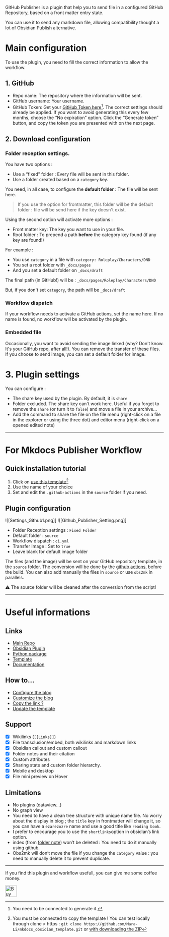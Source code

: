GitHub Publisher is a plugin that help you to send file in a configured GitHub Repository, based on a front matter entry state. 

You can use it to send any markdown file, allowing compatibility thought a lot of Obsidian Publish alternative. 

# Main configuration

To use the plugin, you need to fill the correct information to allow the workflow. 

## 1. GitHub 

- Repo name: The repository where the information will be sent.
- GitHub username: Your username.
- GitHub Token: Get your [GitHub Token here](https://github.com/settings/tokens/new?scopes=repo)[^2]. The correct settings should already be applied. If you want to avoid generating this every few months, choose the “No expiration” option. Click the “Generate token” button, and copy the token you are presented with on the next page.


## 2. Download configuration
### Folder reception settings.

You have two options : 
- Use a “fixed” folder : Every file will be sent in this folder. 
- Use a folder created based on a `category` key.

You need, in all case, to configure the **default folder** :  The file will be sent here.
> If you use the option for frontmatter, this folder will be the default folder : file will be send here if the key doesn't exist. 

Using the second option will activate more options : 
- Front matter key: The key you want to use in your file.
- Root folder : To prepend a path **before** the category key found (if any key are found!)

For example : 
- You use `category` in a file with `category: Roleplay/Characters/DND`
- You set a root folder with `_docs/pages`
- And you set a default folder on `_docs/draft`

The final path (in GitHub!) will be : `_docs/pages/Roleplay/Characters/DND`

But, if you don't set `category`, the path will be `_docs/draft`

### Workflow dispatch

If your workflow needs to activate a GitHub actions, set the name here. If no name is found, no workflow will be activated by the plugin.

### Embedded file

Occasionally, you want to avoid sending the image linked (why? Don't know. It's your GitHub repo, after all!). You can remove the transfer of these files.
If you choose to send image, you can set a default folder for image.

# 3. Plugin settings

You can configure :
- The share key used by the plugin. By default, it is `share`
- Folder excluded. The share key can't work here. Useful if you forget to remove the `share` (or turn it to `false`) and move a file in your archive…
- Add the command to share the file on the file menu (right-click on a file in the explorer or using the three dot) and editor menu (right-click on a opened edited note)

---
# For Mkdocs Publisher Workflow
## Quick installation tutorial
1. Click on [use this template](https://github.com/Mara-Li/mkdocs_obsidian_template/generate)[^1]
2. Use the name of your choice
3. Set and edit the `.github-actions` in the `source` folder if you need.

## Plugin configuration
![[Settings_Github1.png]]
![[Github_Publisher_Setting.png]]

- Folder Reception settings : `Fixed Folder`
- Default folder : `source`
- Workflow dispatch : `ci.yml`
- Transfer Image : Set to `true`
- Leave blank for default image folder

The files (and the image) will be sent on your GitHub repository template, in the `source` folder. The conversion will be done by the [github actions](https://mara-li.github.io/obsidian_mkdocs_publisher_docs/documentation/obs2mk/github%20actions/), before the build. You can also add manually the files in `source` or use `obs2mk` in parallels. 

⚠️ The source folder will be cleaned after the conversion from the script!

---
# Useful informations

## Links
- [Main Repo](https://github.com/Mara-Li/obsidian_mkdocs_publisher)
- [Obsidian Plugin](https://github.com/Mara-Li/obsidian-mkdocs-publisher-plugin/)
- [Python package](https://github.com/Mara-Li/obsidian-mkdocs-publisher-python)
- [Template](https://github.com/Mara-Li/obsidian-mkdocs-publisher-template)
- [Documentation](https://mara-li.github.io/obsidian_mkdocs_publisher_docs/)

## How to...
- [Configure the blog](https://mara-li.github.io/obsidian_mkdocs_publisher_docs/documentation/create%20the%20blog/)
- [Customize the blog](https://mara-li.github.io/obsidian_mkdocs_publisher_docs/documentation/blog%20customization/)
- [Copy the link ?](https://mara-li.github.io/obsidian_mkdocs_publisher_docs/documentation/useful%20plugins/#metacopy)
- [Update the template](https://mara-li.github.io/obsidian_mkdocs_publisher_docs/documentation/Q%26A/#2-update-the-template)

## Support
- [x] Wikilinks (`[[Links]]`)
- [x] File transclusion/embed, both wikilinks and markdown links
- [x] Obsidian callout and custom callout
- [x] Folder notes and their citation
- [x] Custom attributes
- [x] Sharing state and custom folder hierarchy.
- [x] Mobile and desktop
- [x] File mini preview on Hover

## Limitations
- No plugins (dataview...)
- No graph view
- You need to have a clean tree structure with unique name file. No worry about the display in blog ; the `title` key in frontmatter will change it, so you can have a `ezarezozre` name and use a good title like `reading book`. 
-  I prefer to encourage you to use the `shortlinks`option in obsidian’s link option. 
-  index (from [folder note](https://mara-li.github.io/obsidian_mkdocs_publisher_docs/documentation/blog%20customization/#folder-note)) won’t be deleted : You need to do it manually using github. 
- Obs2mk will don’t move the file if you change the `category` value : you need to manually delete it to prevent duplicate. 

---
If you find this plugin and workflow usefull, you can give me some coffee money.

<a href='https://ko-fi.com/X8X54ZYAV' target='_blank'><img height='36' style='border:0px;height:36px;' src='https://cdn.ko-fi.com/cdn/kofi1.png?v=3' border='0' alt='Buy Me a Coffee at ko-fi.com' /></a>

[^1]: You must be connected to copy the template ! You can test locally through clone > https : `git clone https://github.com/Mara-Li/mkdocs_obsidian_template.git` or [with downloading the ZIP](https://github.com/Mara-Li/mkdocs_obsidian_template/archive/refs/heads/main.zip)
[^2]: You need to be connected to generate it.

